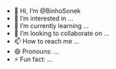 - 👋 Hi, I’m @BinhoSonek
- 👀 I’m interested in ...
- 🌱 I’m currently learning ...
- 💞️ I’m looking to collaborate on ...
- 📫 How to reach me ...
- 😄 Pronouns: ...
- ⚡ Fun fact: ...

<!---
BinhoSonek/BinhoSonek is a ✨ special ✨ repository because its `README.md` (this file) appears on your GitHub profile.
You can click the Preview link to take a look at your changes.
--->

